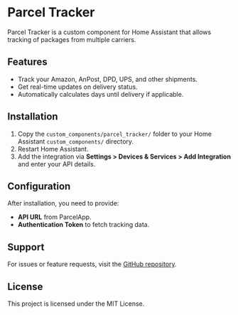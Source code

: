# Parcel Tracker

Parcel Tracker is a custom component for Home Assistant that allows tracking of packages from multiple carriers.

## Features
- Track your Amazon, AnPost, DPD, UPS, and other shipments.
- Get real-time updates on delivery status.
- Automatically calculates days until delivery if applicable.

## Installation
1. Copy the `custom_components/parcel_tracker/` folder to your Home Assistant `custom_components/` directory.
2. Restart Home Assistant.
3. Add the integration via **Settings > Devices & Services > Add Integration** and enter your API details.

## Configuration
After installation, you need to provide:
- **API URL** from ParcelApp.
- **Authentication Token** to fetch tracking data.

## Support
For issues or feature requests, visit the [GitHub repository](https://github.com/cfpandrade/parcel_tracker).

## License
This project is licensed under the MIT License.
